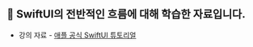 ## 📌 SwiftUI의 전반적인 흐름에 대해 학습한 자료입니다.

- 강의 자료 - [애플 공식 SwiftUI 튜토리얼](https://developer.apple.com/tutorials/swiftui)
